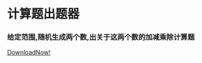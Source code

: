 # 计算题出题器
### 给定范围,随机生成两个数,出关于这两个数的加减乘除计算题
 [DownloadNow!](https://github.com/Avesurges/Avesurges.github.io/raw/refs/heads/main/BeACalcSetup.exe)
